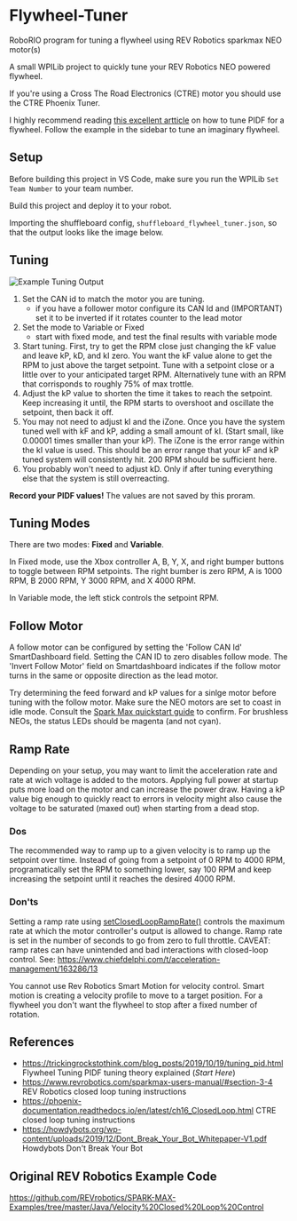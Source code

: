 # Flywheel-Tuner
RoboRIO program for tuning a flywheel using REV Robotics sparkmax NEO motor(s)

A small WPILib project to quickly tune your REV Robotics NEO powered flywheel.

If you're using a Cross The Road Electronics (CTRE) motor you should use the CTRE Phoenix Tuner.

I highly recommend reading [this excellent artticle](https://trickingrockstothink.com/blog_posts/2019/10/19/tuning_pid.html) on how to tune PIDF for a flywheel. Follow the example in the sidebar to tune an imaginary flywheel.

## Setup

Before building this project in VS Code, make sure you run the WPILib `Set Team Number` to your team number.

Build this project and deploy it to your robot.

Importing the shuffleboard config, `shuffleboard_flywheel_tuner.json`, so that the output looks like the image below.

## Tuning

![Example Tuning Output](https://raw.githubusercontent.com/FRC-Sonic-Squirrels/Flywheel-Tuner/main/TuningExample.png)

1. Set the CAN id to match the motor you are tuning. 
    - if you have a follower motor configure its CAN Id and (IMPORTANT) set it to be inverted if it rotates counter to the lead motor
2. Set the mode to Variable or Fixed
    - start with fixed mode, and test the final results with variable mode
3. Start tuning. First, try to get the RPM close just changing the kF value and leave kP, kD, and kI zero. You want the kF value alone to get the RPM to just above the target setpoint. Tune with a setpoint close or a little over to your anticipated target RPM. Alternatively tune with an RPM that corrisponds to roughly 75% of max trottle.
4. Adjust the kP value to shorten the time it takes to reach the setpoint. Keep increasing it until, the RPM starts to overshoot and oscillate the setpoint, then back it off.
5. You may not need to adjust kI and the iZone. Once you have the system tuned well with kF and kP, adding a small amount of kI. (Start small, like 0.00001 times smaller than your kP). The iZone is the error range within the kI value is used. This should be an error range that your kF and kP tuned system will consistently hit. 200 RPM should be sufficient here. 
6. You probably won't need to adjust kD. Only if after tuning everything else that the system is still overreacting.

**Record your PIDF values!** The values are not saved by this proram.  

## Tuning Modes

There are two modes: **Fixed** and **Variable**. 

In Fixed mode, use the Xbox controller A, B, Y, X, and right bumper buttons to toggle between RPM setpoints. The right bumber is zero RPM, A is 1000 RPM, B 2000 RPM, Y 3000 RPM, and X 4000 RPM.

In Variable mode, the left stick controls the setpoint RPM. 

## Follow Motor

A follow motor can be configured by setting the 'Follow CAN Id' SmartDashboard field. Setting the CAN ID to zero disables follow mode. The 'Invert Follow Motor' field on Smartdashboard indicates if the follow motor turns in the same or opposite direction as the lead motor.

Try determining the feed forward and kP values for a sinlge motor before tuning with the follow motor. Make sure the NEO motors are set to coast in idle mode. Consult the [Spark Max quickstart guide](https://www.revrobotics.com/sparkmax-quickstart/) to confirm. For brushless NEOs, the status LEDs should be magenta (and not cyan).

## Ramp Rate

Depending on your setup, you may want to limit the acceleration rate and rate at wich voltage is added to the motors. Applying full power at startup puts more load on the motor and can increase the power draw. Having a kP value big enough to quickly react to errors in velocity might also cause the voltage to be saturated (maxed out) when starting from a dead stop.

### Dos

The recommended way to ramp up to a given velocity is to ramp up the setpoint over time. Instead of going from a setpoint of 0 RPM to 4000 RPM, programatically set the RPM to something lower, say 100 RPM and keep increasing the setpoint until it reaches the desired 4000 RPM.

### Don'ts

Setting a ramp rate using [setClosedLoopRampRate()](https://www.revrobotics.com/content/sw/max/sw-docs/java/com/revrobotics/CANSparkMax.html#setClosedLoopRampRate(double)) controls the maximum rate at which the motor controller's output is allowed to change. Ramp rate is set in the number of seconds to go from zero to full throttle. CAVEAT: ramp rates can have unintended and bad interactions with closed-loop control. See: https://www.chiefdelphi.com/t/acceleration-management/163286/13

You cannot use Rev Robotics Smart Motion for velocity control. Smart motion is creating a velocity profile to move to a target position. For a flywheel you don't want the flywheel to stop after a fixed number of rotation. 

## References

* <https://trickingrockstothink.com/blog_posts/2019/10/19/tuning_pid.html> Flywheel Tuning PIDF tuning theory explained (*Start Here*)
* <https://www.revrobotics.com/sparkmax-users-manual/#section-3-4> REV Robotics closed loop tuning instructions
* <https://phoenix-documentation.readthedocs.io/en/latest/ch16_ClosedLoop.html> CTRE closed loop tuning instructions
* <https://howdybots.org/wp-content/uploads/2019/12/Dont_Break_Your_Bot_Whitepaper-V1.pdf>  Howdybots Don't Break Your Bot

## Original REV Robotics Example Code

<https://github.com/REVrobotics/SPARK-MAX-Examples/tree/master/Java/Velocity%20Closed%20Loop%20Control>
